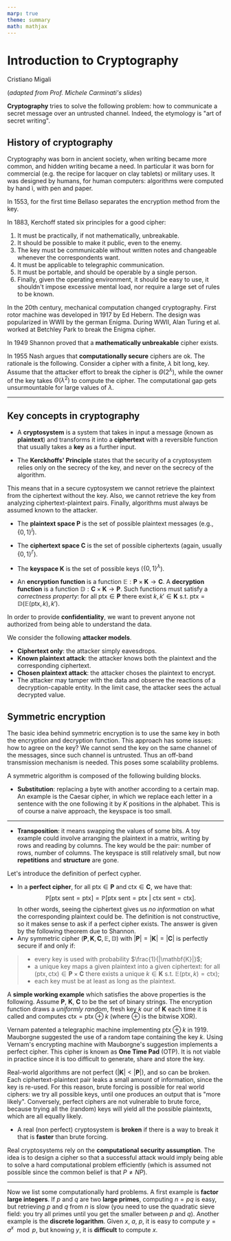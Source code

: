 ```yaml
---
marp: true
theme: summary
math: mathjax
---
```

# Introduction to Cryptography

<div class="author">

Cristiano Migali

</div>

<div class="centered-definition-expression">

(_adapted from Prof. Michele Carminati's slides_)

</div>

**Cryptography** tries to solve the following problem: how to communicate a secret message over an untrusted channel. Indeed, the etymology is "art of secret writing".

## History of cryptography

Cryptography was born in ancient society, when writing became more common, and hidden writing became a need. In particular it was born for commercial (e.g. the recipe for lacquer on clay tablets) or military uses. It was designed by humans, for human computers: algorithms were computed by hand ì, with pen and paper.

In 1553, for the first time Bellaso separates the encryption method from the key.

In 1883, Kerchoff stated six principles for a good cipher:
1. It must be practically, if not mathematically, unbreakable.
2. It should be possible to make it public, even to the enemy.
3. The key must be communicable without written notes and changeable whenever the correspondents want.
4. It must be applicable to telegraphic communication.
5. It must be portable, and should be operable by a single person.
6. Finally, given the operating environment, it should be easy to use, it shouldn't impose excessive mental load, nor require a large set of rules to be known.

In the 20th century, mechanical computation changed cryptography. First rotor machine was developed in 1917 by Ed Hebern. The design was popularized in WWII by the german Enigma. During WWII, Alan Turing et al. worked at Betchley Park to break the Enigma cipher. 

In 1949 Shannon proved that a **mathematically unbreakable** cipher exists.

In 1955 Nash argues that **computationally secure** ciphers are ok. The rationale is the following. Consider a cipher with a finite, $\lambda$ bit long, key. Assume that the attacker effort to break the cipher is $\Theta(2^\lambda)$, while the owner of the key takes $\Theta(\lambda^2)$ to compute the cipher. The computational gap gets unsurmountable for large values of $\lambda$.

---

## Key concepts in cryptography

- A **cryptosystem** is a system that takes in input a message (known as **plaintext**) and transforms it into a **ciphertext** with a reversible function that usually takes a **key** as a further input.

- The **Kerckhoffs' Principle** states that the security of a cryptosystem relies only on the secrecy of the key, and never on the secrecy of the algorithm.

This means that in a secure cyptosystem we cannot retrieve the plaintext from the ciphertext without the key. Also, we cannot retrieve the key from analyzing ciphertext-plaintext pairs. Finally, algorithms must always be assumed known to the attacker.

- The **plaintext space $\mathbf{P}$** is the set of possible plaintext messages (e.g., $\{0, 1\}^l$).
- The **ciphertext space $\mathbf{C}$** is the set of possible ciphertexts (again, usually $\{ 0, 1 \}^{l'}$).
- The **keyspace $\mathbf{K}$** is the set of possible keys ($\{ 0, 1 \}^\lambda$).

- An **encryption function** is a function $\mathbb{E} : \mathbf{P} \times \mathbf{K} \rightarrow \mathbf{C}$. A **decryption function** is a function $\mathbb{D} : \mathbf{C} \times \mathbf{K} \rightarrow \mathbf{P}$. Such functions must satisfy a _correctness property_: for all $\text{ptx} \in \mathbf{P}$ there exist $k, k' \in \mathbf{K}$ s.t. $\text{ptx} = \mathbb{D}(\mathbb{E}(\text{ptx}, k), k')$.

In order to provide **confidentiality**, we want to prevent anyone not authorized from being able to understand the data.

We consider the following **attacker models**.
- **Ciphertext only**: the attacker simply eavesdrops.
- **Known plaintext attack**: the attacker knows both the plaintext and the corresponding ciphertext.
- **Chosen plaintext attack**: the attacker choses the plaintext to encrypt.
- The attacker may tamper with the data and observe the reactions of a decryption-capable entity. In the limit case, the attacker sees the actual decrypted value.

## Symmetric encryption

The basic idea behind symmetric encryption is to use the same key in both the encryption and decryption function. This approach has some issues: how to agree on the key? We cannot send the key on the same channel of the messages, since such channel is untrusted. Thus an off-band transmission mechanism is needed. This poses some scalability problems.

A symmetric algorithm is composed of the following building blocks.

- **Substitution**: replacing a byte with another according to a certain map. An example is the Caesar cipher, in which we replace each letter in a sentence with the one following it by $K$ positions in the alphabet. This is of course a naive approach, the keyspace is too small.

---

- **Transposition**: it means swapping the values of some bits. A toy example could involve arranging the plaintext in a matrix, writing by rows and reading by columns. The key would be the pair: number of rows, number of columns. The keyspace is still relatively small, but now **repetitions** and **structure** are gone.

Let's introduce the definition of perfect cypher.
- In a **perfect cipher**, for all $\text{ptx} \in \mathbf{P}$ and $\text{ctx} \in \mathbf{C}$, we have that:
$$
\mathbb{P}[\text{ptx sent} = \text{ptx}] = \mathbb{P}[\text{ptx sent} = \text{ptx} \ | \ \text{ctx sent} = \text{ctx}].
$$
In other words, seeing the ciphertext gives us _no information_ on what the corresponding plaintext could be. The definition is not constructive, so it makes sense to ask if a perfect cipher exists.
The answer is given by the following theorem due to Shannon.
- Any symmetric cipher $(\mathbf{P}, \mathbf{K}, \mathbf{C}, \mathbb{E}, \mathbb{D})$ with $|\mathbf{P}| = |\mathbf{K}| = |\mathbf{C}|$ is perfectly secure if and only if:
> - every key is used with probability $\frac{1}{|\mathbf{K}|}$;
> - a unique key maps a given plaintext into a given ciphertext: for all $(\text{ptx}, \text{ctx}) \in \mathbf{P} \times \mathbf{C}$ there exists a unique $k \in \mathbf{K}$ s.t. $\mathbb{E}(\text{ptx}, k) = \text{ctx})$;
> - each key must be at least as long as the plaintext.

A **simple working example** which satisfies the above properties is the following. Assume $\mathbf{P}$, $\mathbf{K}$, $\mathbf{C}$ to be the set of binary strings. The encryption function draws a _uniformly random_, fresh key $k$ our of $\mathbf{K}$ each time it is called and computes $\text{ctx} = \text{ptx} \oplus k$ (where $\oplus$ is the bitwise XOR).

Vernam patented a telegraphic machine implementing $\text{ptx} \oplus k$ in 1919. Mauborgne suggested the use of a random tape containing the key $k$. Using Vernam's encrypting machine with Mauborgne's suggestion implements a perfect cipher.
This cipher is known as **One Time Pad** (OTP).
It is not viable in practice since it is too difficult to generate, share and store the key.

Real-world algorithms are not perfect ($|\mathbf{K}| < |\mathbf{P}|$), and so can be broken. Each ciphertext-plaintext pair leaks a small amount of information, since the key is re-used. For this reason, brute forcing is possible for real world ciphers: we try all possible keys, until one produces an output that is "more likely". Conversely, perfect ciphers are not vulnerable to brute force, because trying all the (random) keys will yield all the possible plaintexts, which are all equally likely.

- A real (non perfect) cryptosystem is **broken** if there is a way to break it that is **faster** than brute forcing.

Real cryptosystems rely on the **computational security assumption**. The idea is to design a cipher so that a successful attack would imply being able to solve  a hard computational problem efficiently (which is assumed not possible since the common belief is that $P \neq NP$).

---

Now we list some computationally hard problems.
A first example is **factor large integers**. If $p$ and $q$ are two **large primes**, computing $n = p q$ is easy, but retrieving $p$ and $q$ from $n$ is slow (you need to use the quadratic sieve field: you try all primes until you get the smaller between $p$ and $q$).
Another example is the **discrete logarithm**. Given $x$, $a$, $p$, it is easy to compute $y = a^x \mod p$, but knowing $y$, it is **difficult** to compute $x$.

